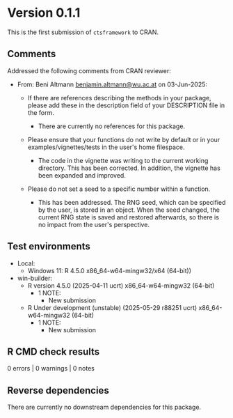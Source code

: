 # Version 0.1.1

This is the first submission of `ctsframework` to CRAN.

## Comments

Addressed the following comments from CRAN reviewer:

* From: Beni Altmann <benjamin.altmann@wu.ac.at> on 03-Jun-2025:

  - If there are references describing the methods in your package, please add
    these in the description field of your DESCRIPTION file in the form.

    * There are currently no references for this package.

  - Please ensure that your functions do not write by default or in your
    examples/vignettes/tests in the user's home filespace.

    * The code in the vignette was writing to the current working directory.
      This has been corrected. In addition, the vignette has been expanded and
      improved.

  - Please do not set a seed to a specific number within a function.

    * This has been addressed. The RNG seed, which can be specified by the
      user, is stored in an object. When the seed changed, the current RNG
      state is saved and restored afterwards, so there is no impact from the
      user's perspective.

## Test environments

* Local:
  - Windows 11: R 4.5.0 x86_64-w64-mingw32/x64 (64-bit))
* win-builder:
  - R version 4.5.0 (2025-04-11 ucrt) x86_64-w64-mingw32 (64-bit)
    - 1 NOTE:
      * New submission
  - R Under development (unstable) (2025-05-29 r88251 ucrt) x86_64-w64-mingw32 (64-bit)
    - 1 NOTE:
      * New submission

## R CMD check results

0 errors | 0 warnings | 0 notes

## Reverse dependencies

There are currently no downstream dependencies for this package.


